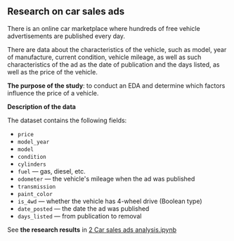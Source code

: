 ## Research on car sales ads

There is an online car marketplace where hundreds of free vehicle advertisements are published every day.

There are data about the characteristics of the vehicle, such as model, year of manufacture, current condition, vehicle mileage, as well as such characteristics of the ad as the date of publication and the days listed, as well as the price of the vehicle.

__The purpose of the study__: to conduct an EDA and determine which factors influence the price of a vehicle.

__Description of the data__

The dataset contains the following fields:
* `price`
* `model_year`
* `model`
* `condition`
* `cylinders`
* `fuel` — gas, diesel, etc.
* `odometer` — the vehicle's mileage when the ad was published
* `transmission`
* `paint_color`
* `is_4wd` — whether the vehicle has 4-wheel drive (Boolean type)
* `date_posted` — the date the ad was published
* `days_listed` — from publication to removal

See __the research results__ in [2 Car sales ads analysis.ipynb](https://github.com/anastasia-klein/Yandex-Practicum100/blob/main/Car%20sales%20ads%20analysis/2%20Car%20sales%20ads%20analysis.ipynb)
